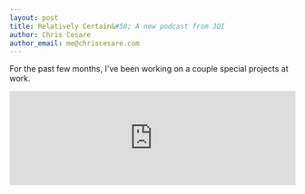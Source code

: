 ```yaml
---
layout: post
title: Relatively Certain&#58; A new podcast from JQI
author: Chris Cesare
author_email: me@chriscesare.com
---
```

For the past few months, I've been working on a couple special projects at work.

<iframe width="100%" height="166" scrolling="no" frameborder="no" src="https://w.soundcloud.com/player/?url=https%3A//api.soundcloud.com/tracks/316085200&amp;color=ff5500&amp;auto_play=false&amp;hide_related=false&amp;show_comments=true&amp;show_user=true&amp;show_reposts=false"></iframe>
